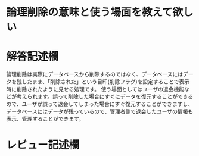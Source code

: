 # 論理削除の意味と使う場面を教えて欲しい
# 解答記述欄
論理削除は実際にデータベースから削除するのではなく、データベースにはデータを残したまま、「削除された」という目印(削除フラグ)を設定することで表示時に削除されたように見せる処理です。
使う場面としてはユーザの退会機能などが考えられます。誤って削除した場合にすぐにデータを復元することができるので、ユーザが誤って退会してしまった場合にすぐ復元することができますし、データベースにはデータが残っているので、管理者側で退会したユーザの情報も表示、管理することができます。


# レビュー記述欄
